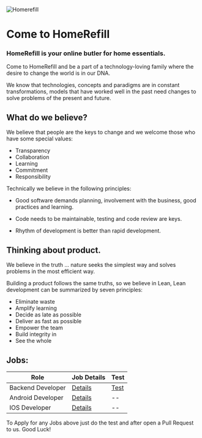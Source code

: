 ![Homerefill](https://lh3.googleusercontent.com/3gYY9yBzi1mDOxK-YPia66yti9-EwDPxdizeafLpjr6HSYoZBcva1Q65arXSLHt3FEM)
# Come to HomeRefill
### HomeRefill is your online butler for home essentials.

Come to HomeRefill and be a part of a technology-loving family where the desire to change the world is in our DNA.

We know that technologies, concepts and paradigms are in constant transformations, models that have worked well in the past need changes to solve problems of the present and future.

## What do we believe?

We believe that people are the keys to change and we welcome those who have some special values:

- Transparency
- Collaboration
- Learning
- Commitment
- Responsibility

Technically we believe in the following principles:

- Good software demands planning, involvement with the business, good practices and learning.

- Code needs to be maintainable, testing and code review are keys.

- Rhythm of development is better than rapid development.

## Thinking about product.

We believe in the truth ... nature seeks the simplest way and solves problems in the most efficient way.

Building a product follows the same truths, so we believe in Lean, Lean development can be summarized by seven principles:

- Eliminate waste
- Amplify learning
- Decide as late as possible
- Deliver as fast as possible
- Empower the team
- Build integrity in
- See the whole

## Jobs:
Role  | Job Details | Test
------------  | ------------- | -------------
Backend Developer | [Details](https://github.com/HomeRefill/come-to-homerefill/blob/master/jobs/Backend.md) | [Test](https://github.com/HomeRefill/come-to-homerefill/blob/master/tests/holes-problem/README.md)
Android Developer | [Details](https://github.com/HomeRefill/come-to-homerefill/blob/master/jobs/Android.md) | --
IOS Developer | [Details](https://github.com/HomeRefill/come-to-homerefill/blob/master/jobs/IOS.md) | -- 

To Apply for any Jobs above just do the test and after open a Pull Request to us.
Good Luck!
